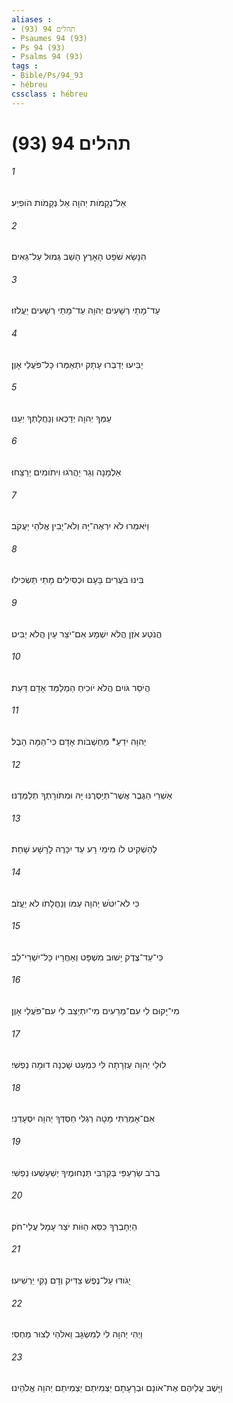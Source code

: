 ```yaml
---
aliases : 
- תהלים 94 (93)
- Psaumes 94 (93)
- Ps 94 (93)
- Psalms 94 (93)
tags : 
- Bible/Ps/94_93
- hébreu
cssclass : hébreu
---
```


# תהלים 94 (93)

###### 1
אֵל־נְקָמֹות יְהוָה אֵל נְקָמֹות הֹופִיַע׃
###### 2
הִנָּשֵׂא שֹׁפֵט הָאָרֶץ הָשֵׁב גְּמוּל עַל־גֵּאִים׃
###### 3
עַד־מָתַי רְשָׁעִים יְהוָה עַד־מָתַי רְשָׁעִים יַעֲלֹזוּ׃
###### 4
יַבִּיעוּ יְדַבְּרוּ עָתָק יִתְאַמְּרוּ כָּל־פֹּעֲלֵי אָוֶן׃
###### 5
עַמְּךָ יְהוָה יְדַכְּאוּ וְנַחֲלָתְךָ יְעַנּוּ׃
###### 6
אַלְמָנָה וְגֵר יַהֲרֹגוּ וִיתֹומִים יְרַצֵּחוּ׃
###### 7
וַיֹּאמְרוּ לֹא יִרְאֶה־יָּהּ וְלֹא־יָבִין אֱלֹהֵי יַעֲקֹב׃
###### 8
בִּינוּ בֹּעֲרִים בָּעָם וּכְסִילִים מָתַי תַּשְׂכִּילוּ׃
###### 9
הֲנֹטַע אֹזֶן הֲלֹא יִשְׁמָע אִם־יֹצֵר עַיִן הֲלֹא יַבִּיט׃
###### 10
הֲיֹסֵר גֹּויִם הֲלֹא יֹוכִיחַ הַמְלַמֵּד אָדָם דָּעַת׃
###### 11
יְהוָה יֹדֵעַ* מַחְשְׁבֹות אָדָם כִּי־הֵמָּה הָבֶל׃
###### 12
אַשְׁרֵי הַגֶּבֶר אֲשֶׁר־תְּיַסְּרֶנּוּ יָּהּ וּמִתֹּורָתְךָ תְלַמְּדֶנּוּ׃
###### 13
לְהַשְׁקִיט לֹו מִימֵי רָע עַד יִכָּרֶה לָרָשָׁע שָׁחַת׃
###### 14
כִּי לֹא־יִטֹּשׁ יְהוָה עַמֹּו וְנַחֲלָתֹו לֹא יַעֲזֹב׃
###### 15
כִּי־עַד־צֶדֶק יָשׁוּב מִשְׁפָּט וְאַחֲרָיו כָּל־יִשְׁרֵי־לֵב׃
###### 16
מִי־יָקוּם לִי עִם־מְרֵעִים מִי־יִתְיַצֵּב לִי עִם־פֹּעֲלֵי אָוֶן׃
###### 17
לוּלֵי יְהוָה עֶזְרָתָה לִּי כִּמְעַט שָׁכְנָה דוּמָה נַפְשִׁי׃
###### 18
אִם־אָמַרְתִּי מָטָה רַגְלִי חַסְדְּךָ יְהוָה יִסְעָדֵנִי׃
###### 19
בְּרֹב שַׂרְעַפַּי בְּקִרְבִּי תַּנְחוּמֶיךָ יְשַׁעַשְׁעוּ נַפְשִׁי׃
###### 20
הַיְחָבְרְךָ כִּסֵּא הַוֹּות יֹצֵר עָמָל עֲלֵי־חֹק׃
###### 21
יָגֹודּוּ עַל־נֶפֶשׁ צַדִּיק וְדָם נָקִי יַרְשִׁיעוּ׃
###### 22
וַיְהִי יְהוָה לִי לְמִשְׂגָּב וֵאלֹהַי לְצוּר מַחְסִי׃
###### 23
וַיָּשֶׁב עֲלֵיהֶם אֶת־אֹונָם וּבְרָעָתָם יַצְמִיתֵם יַצְמִיתֵם יְהוָה אֱלֹהֵינוּ׃
